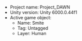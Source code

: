 <!-- UNITY CODE ASSIST INSTRUCTIONS START -->
- Project name: Project_DAWN
- Unity version: Unity 6000.0.44f1
- Active game object:
  - Name: Smite
  - Tag: Untagged
  - Layer: Human
<!-- UNITY CODE ASSIST INSTRUCTIONS END -->